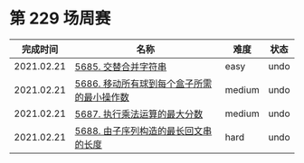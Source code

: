 # 第 229 场周赛

**完成时间**|**名称**|**难度**|**状态**
------------|--------|--------|--------
2021.02.21|[5685. 交替合并字符串](./5685.%20交替合并字符串)|easy|undo
2021.02.21|[5686. 移动所有球到每个盒子所需的最小操作数](./5686.%20移动所有球到每个盒子所需的最小操作数)|medium|undo
2021.02.21|[5687. 执行乘法运算的最大分数](./5687.%20执行乘法运算的最大分数)|medium|undo
2021.02.21|[5688. 由子序列构造的最长回文串的长度](./5688.%20由子序列构造的最长回文串的长度)|hard|undo
